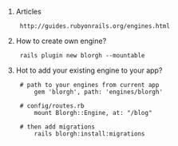 1. Articles
      
        http://guides.rubyonrails.org/engines.html
2. How to create own engine?
      
        rails plugin new blorgh --mountable
3. Hot to add your existing engine to your app?
        
        # path to your engines from current app
            gem 'blorgh', path: 'engines/blorgh'
        
        # config/routes.rb
            mount Blorgh::Engine, at: "/blog"  
        
        # then add migrations
            rails blorgh:install:migrations
